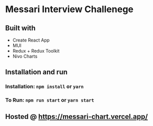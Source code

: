 # Messari Interview Challenege

## Built with

- Create React App
- MUI
- Redux + Redux Toolkit
- Nivo Charts

## Installation and run

### Installation: `npm install` or `yarn`

### To Run: `npm run start` or `yarn start`

## Hosted @ https://messari-chart.vercel.app/
